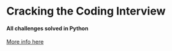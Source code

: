 <h1>Cracking the Coding Interview</h1>
<h4>All challenges solved in Python</h4>

<a href="https://www.hackerrank.com/domains/tutorials/cracking-the-coding-interview">More info here</a>